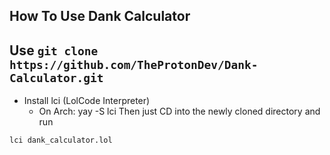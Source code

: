 ## How To Use Dank Calculator
## Use ```git clone https://github.com/TheProtonDev/Dank-Calculator.git```
- Install lci (LolCode Interpreter)
    - On Arch: yay -S lci
 Then just CD into the newly cloned directory
 and run
 ```sh
 lci dank_calculator.lol
 ```
